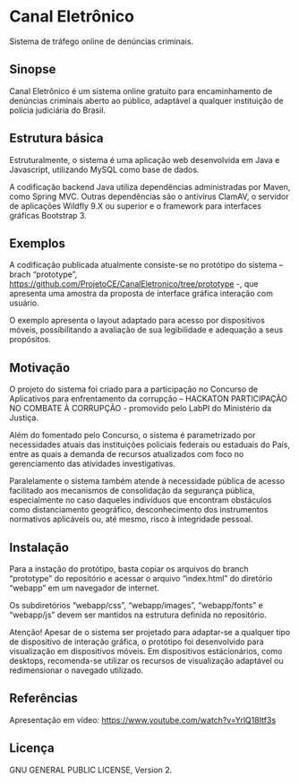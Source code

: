 # Canal Eletrônico
Sistema de tráfego online de denúncias criminais.

## Sinopse

Canal Eletrônico é um sistema online gratuito para encaminhamento de denúncias criminais aberto ao público, adaptável a qualquer instituição de polícia judiciária do Brasil.

## Estrutura básica

Estruturalmente, o sistema é uma aplicação web desenvolvida em Java e Javascript, utilizando MySQL como base de dados.

A codificação backend Java utiliza dependências administradas por Maven, como Spring MVC. Outras dependências são o antivírus ClamAV, o servidor de aplicações Wildfly 9.X ou superior e o framework para interfaces gráficas Bootstrap 3.

## Exemplos

A codificação publicada atualmente consiste-se no protótipo do sistema – brach “prototype”, https://github.com/ProjetoCE/CanalEletronico/tree/prototype -, que apresenta uma amostra da proposta de interface gráfica interação com usuário.

O exemplo apresenta o layout adaptado para acesso por dispositivos móveis, possibilitando a avaliação de sua legibilidade e adequação a seus propósitos.

## Motivação

O projeto do sistema foi criado para a participação no Concurso de Aplicativos para enfrentamento da corrupção – HACKATON PARTICIPAÇÃO NO COMBATE À CORRUPÇÃO - promovido pelo LabPI do Ministério da Justiça.

Além do fomentado pelo Concurso, o sistema é parametrizado por necessidades atuais das instituições policiais federais ou estaduais do País, entre as quais a demanda de recursos atualizados com foco no gerenciamento das atividades investigativas.

Paralelamente o sistema também atende à necessidade pública de acesso facilitado aos mecanismos de consolidação da segurança pública, especialmente no caso daqueles indivíduos que encontram obstáculos como distanciamento geográfico, desconhecimento dos instrumentos normativos aplicáveis ou, até mesmo, risco à integridade pessoal.

## Instalação

Para a instação do protótipo, basta copiar os arquivos do branch “prototype” do repositório e acessar o arquivo “index.html” do diretório “webapp” em um navegador de internet.

Os subdiretórios “webapp/css”, “webapp/images”, “webapp/fonts” e “webapp/js” devem ser mantidos na estrutura definida no repositório.

Atenção! Apesar de o sistema ser projetado para adaptar-se a qualquer tipo de dispositivo de interação gráfica, o protótipo foi desenvolvido para visualização em dispositivos móveis. Em dispositivos estácionários, como desktops, recomenda-se utilizar os recursos de visualização adaptável ou redimensionar o navegado utilizado.

## Referências

Apresentação em vídeo:
https://www.youtube.com/watch?v=YrlQ18Itf3s


## Licença

GNU GENERAL PUBLIC LICENSE, Version 2.
